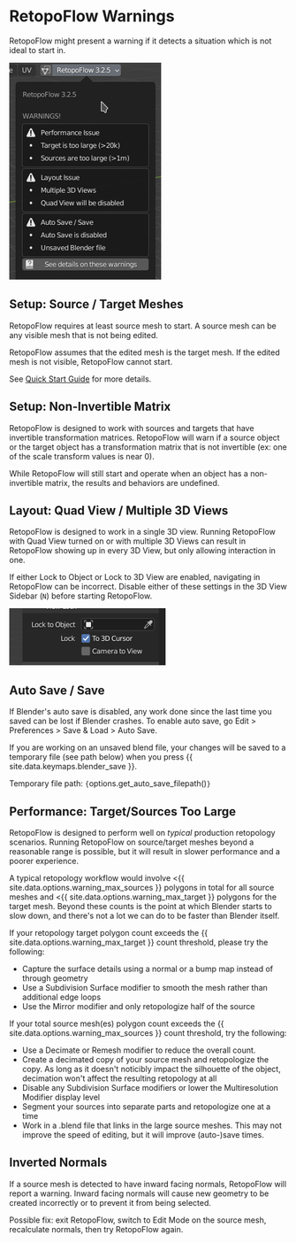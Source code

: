 # RetopoFlow Warnings

RetopoFlow might present a warning if it detects a situation which is not ideal to start in.

![](warnings.png)


## Setup: Source / Target Meshes

RetopoFlow requires at least source mesh to start.
A source mesh can be any visible mesh that is not being edited.

RetopoFlow assumes that the edited mesh is the target mesh.
If the edited mesh is not visible, RetopoFlow cannot start.

See [Quick Start Guide](quick_start.md) for more details.


## Setup: Non-Invertible Matrix

RetopoFlow is designed to work with sources and targets that have invertible transformation matrices.
RetopoFlow will warn if a source object or the target object has a transformation matrix that is not invertible (ex: one of the scale transform values is near 0).

While RetopoFlow will still start and operate when an object has a non-invertible matrix, the results and behaviors are undefined.


## Layout: Quad View / Multiple 3D Views

RetopoFlow is designed to work in a single 3D view.
Running RetopoFlow with Quad View turned on or with multiple 3D Views can result in RetopoFlow showing up in every 3D View, but only allowing interaction in one.

If either Lock to Object or Lock to 3D View are enabled, navigating in RetopoFlow can be incorrect.
Disable either of these settings in the 3D View Sidebar (`N`) before starting RetopoFlow.

![View Locks](warning_viewlock.png)

## Auto Save / Save

If Blender's auto save is disabled, any work done since the last time you saved can be lost if Blender crashes. To enable auto save, go Edit > Preferences > Save & Load > Auto Save.

If you are working on an unsaved blend file, your changes will be saved to a temporary file (see path below) when you press {{ site.data.keymaps.blender_save }}.

Temporary file path: `{`options.get_auto_save_filepath()`}`






## Performance: Target/Sources Too Large

RetopoFlow is designed to perform well on _typical_ production retopology scenarios.
Running RetopoFlow on source/target meshes beyond a reasonable range is possible, but it will result in slower performance and a poorer experience.

A typical retopology workflow would involve <{{ site.data.options.warning_max_sources }} polygons in total for all source meshes and <{{ site.data.options.warning_max_target }} polygons for the target mesh.
Beyond these counts is the point at which Blender starts to slow down, and there's not a lot we can do to be faster than Blender itself.

If your retopology target polygon count exceeds the {{ site.data.options.warning_max_target }} count threshold, please try the following:

- Capture the surface details using a normal or a bump map instead of through geometry
- Use a Subdivision Surface modifier to smooth the mesh rather than additional edge loops
- Use the Mirror modifier and only retopologize half of the source

If your total source mesh(es) polygon count exceeds the {{ site.data.options.warning_max_sources }} count threshold, try the following:

- Use a Decimate or Remesh modifier to reduce the overall count.
- Create a decimated copy of your source mesh and retopologize the copy. As long as it doesn't noticibly impact the silhouette of the object, decimation won't affect the resulting retopology at all
- Disable any Subdivision Surface modifiers or lower the Multiresolution Modifier display level
- Segment your sources into separate parts and retopologize one at a time
- Work in a .blend file that links in the large source meshes.  This may not improve the speed of editing, but it will improve (auto-)save times.


## Inverted Normals

If a source mesh is detected to have inward facing normals, RetopoFlow will report a warning.
Inward facing normals will cause new geometry to be created incorrectly or to prevent it from being selected.

Possible fix: exit RetopoFlow, switch to Edit Mode on the source mesh, recalculate normals, then try RetopoFlow again.

